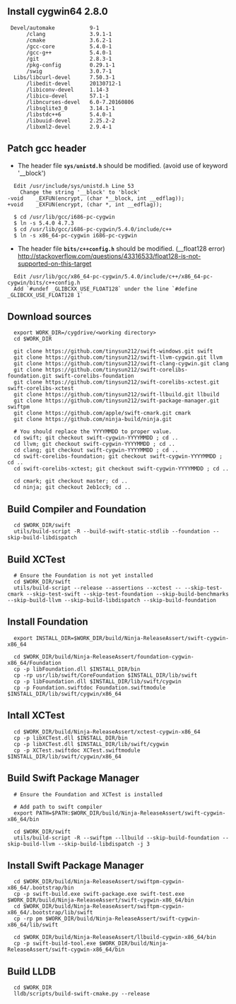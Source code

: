 
Install cygwin64 2.8.0
----------------------
```
 Devel/automake           9-1
      /clang              3.9.1-1 
      /cmake              3.6.2-1
      /gcc-core           5.4.0-1
      /gcc-g++            5.4.0-1
      /git                2.8.3-1
      /pkg-config         0.29.1-1
      /swig               3.0.7-1
  Libs/libcurl-devel      7.50.3-1
      /libedit-devel      20130712-1
      /libiconv-devel     1.14-3
      /libicu-devel       57.1-1
      /libncurses-devel   6.0-7.20160806
      /libsqlite3_0       3.14.1-1
      /libstdc++6         5.4.0-1
      /libuuid-devel      2.25.2-2
      /libxml2-devel      2.9.4-1
```

Patch gcc header
----------------
  
 - The header file **`sys/unistd.h`** should be modified. (avoid use of keyword '__block')
```
  Edit /usr/include/sys/unistd.h Line 53
    Change the string '__block' to 'block'
-void    _EXFUN(encrypt, (char *__block, int __edflag)); 
+void    _EXFUN(encrypt, (char *, int __edflag));
```
```
  $ cd /usr/lib/gcc/i686-pc-cygwin
  $ ln -s 5.4.0 4.7.3
  $ cd /usr/lib/gcc/i686-pc-cygwin/5.4.0/include/c++
  $ ln -s x86_64-pc-cygwin i686-pc-cygwin  
```

 - The header file **`bits/c++config.h`** should be modified. (__float128 error)
   http://stackoverflow.com/questions/43316533/float128-is-not-supported-on-this-target
```
  Edit /usr/lib/gcc/x86_64-pc-cygwin/5.4.0/include/c++/x86_64-pc-cygwin/bits/c++config.h
  Add `#undef _GLIBCXX_USE_FLOAT128` under the line `#define _GLIBCXX_USE_FLOAT128 1`
```

Download sources
----------------
```
  export WORK_DIR=/cygdrive/<working directory>
  cd $WORK_DIR
  
  git clone https://github.com/tinysun212/swift-windows.git swift
  git clone https://github.com/tinysun212/swift-llvm-cygwin.git llvm
  git clone https://github.com/tinysun212/swift-clang-cygwin.git clang
  git clone https://github.com/tinysun212/swift-corelibs-foundation.git swift-corelibs-foundation
  git clone https://github.com/tinysun212/swift-corelibs-xctest.git swift-corelibs-xctest
  git clone https://github.com/tinysun212/swift-llbuild.git llbuild
  git clone https://github.com/tinysun212/swift-package-manager.git swiftpm
  git clone https://github.com/apple/swift-cmark.git cmark
  git clone https://github.com/ninja-build/ninja.git

  # You should replace the YYYYMMDD to proper value. 
  cd swift; git checkout swift-cygwin-YYYYMMDD ; cd ..
  cd llvm; git checkout swift-cygwin-YYYYMMDD ; cd ..
  cd clang; git checkout swift-cygwin-YYYYMMDD ; cd ..
  cd swift-corelibs-foundation; git checkout swift-cygwin-YYYYMMDD ; cd ..
  cd swift-corelibs-xctest; git checkout swift-cygwin-YYYYMMDD ; cd ..
  
  cd cmark; git checkout master; cd ..
  cd ninja; git checkout 2eb1cc9; cd ..
```

Build Compiler and Foundation
-----------------------------
```
  cd $WORK_DIR/swift
  utils/build-script -R --build-swift-static-stdlib --foundation --skip-build-libdispatch
```

Build XCTest
------------------------
```
  # Ensure the Foundation is not yet installed
  cd $WORK_DIR/swift
  utils/build-script --release --assertions --xctest -- --skip-test-cmark --skip-test-swift --skip-test-foundation --skip-build-benchmarks --skip-build-llvm --skip-build-libdispatch --skip-build-foundation
```

Install Foundation
------------------
```
  export INSTALL_DIR=$WORK_DIR/build/Ninja-ReleaseAssert/swift-cygwin-x86_64

  cd $WORK_DIR/build/Ninja-ReleaseAssert/foundation-cygwin-x86_64/Foundation
  cp -p libFoundation.dll $INSTALL_DIR/bin
  cp -rp usr/lib/swift/CoreFoundation $INSTALL_DIR/lib/swift
  cp -p libFoundation.dll $INSTALL_DIR/lib/swift/cygwin
  cp -p Foundation.swiftdoc Foundation.swiftmodule $INSTALL_DIR/lib/swift/cygwin/x86_64
```

Intall XCTest
-------------
```
  cd $WORK_DIR/build/Ninja-ReleaseAssert/xctest-cygwin-x86_64
  cp -p libXCTest.dll $INSTALL_DIR/bin
  cp -p libXCTest.dll $INSTALL_DIR/lib/swift/cygwin
  cp -p XCTest.swiftdoc XCTest.swiftmodule $INSTALL_DIR/lib/swift/cygwin/x86_64
```

Build Swift Package Manager
---------------------------
```
  # Ensure the Foundation and XCTest is installed
  
  # Add path to swift compiler
  export PATH=$PATH:$WORK_DIR/build/Ninja-ReleaseAssert/swift-cygwin-x86_64/bin

  cd $WORK_DIR/swift
  utils/build-script -R --swiftpm --llbuild --skip-build-foundation --skip-build-llvm --skip-build-libdispatch -j 3
```

Install Swift Package Manager
-----------------------------
```
  cd $WORK_DIR/build/Ninja-ReleaseAssert/swiftpm-cygwin-x86_64/.bootstrap/bin
  cp -p swift-build.exe swift-package.exe swift-test.exe $WORK_DIR/build/Ninja-ReleaseAssert/swift-cygwin-x86_64/bin
  cd $WORK_DIR/build/Ninja-ReleaseAssert/swiftpm-cygwin-x86_64/.bootstrap/lib/swift
  cp -rp pm $WORK_DIR/build/Ninja-ReleaseAssert/swift-cygwin-x86_64/lib/swift
  
  cd $WORK_DIR/build/Ninja-ReleaseAssert/llbuild-cygwin-x86_64/bin
  cp -p swift-build-tool.exe $WORK_DIR/build/Ninja-ReleaseAssert/swift-cygwin-x86_64/bin
```

Build LLDB
----------
```
  cd $WORK_DIR
  lldb/scripts/build-swift-cmake.py --release
```